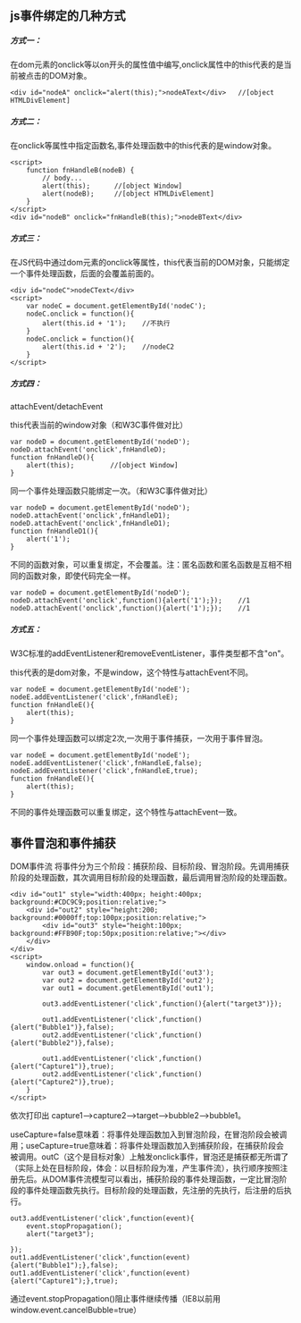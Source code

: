 ## js事件绑定的几种方式

##### 方式一：

在dom元素的onclick等以on开头的属性值中编写,onclick属性中的this代表的是当前被点击的DOM对象。

```
<div id="nodeA" onclick="alert(this);">nodeAText</div>   //[object HTMLDivElement]
```

##### 方式二：
在onclick等属性中指定函数名,事件处理函数中的this代表的是window对象。
```
<script>
    function fnHandleB(nodeB) {
        // body...
        alert(this);      //[object Window]
        alert(nodeB);     //[object HTMLDivElement]
    }
</script>
<div id="nodeB" onclick="fnHandleB(this);">nodeBText</div>
```

##### 方式三：
在JS代码中通过dom元素的onclick等属性，this代表当前的DOM对象，只能绑定一个事件处理函数，后面的会覆盖前面的。
```
<div id="nodeC">nodeCText</div>
<script>
    var nodeC = document.getElementById('nodeC');
    nodeC.onclick = function(){
        alert(this.id + '1');    //不执行
    }
    nodeC.onclick = function(){
        alert(this.id + '2');    //nodeC2
    }
</script>
```

##### 方式四：
attachEvent/detachEvent

this代表当前的window对象（和W3C事件做对比）

```
var nodeD = document.getElementById('nodeD');
nodeD.attachEvent('onclick',fnHandleD);
function fnHandleD(){
    alert(this);         //[object Window]
}
```
同一个事件处理函数只能绑定一次。（和W3C事件做对比）
```
var nodeD = document.getElementById('nodeD');
nodeD.attachEvent('onclick',fnHandleD1);
nodeD.attachEvent('onclick',fnHandleD1);
function fnHandleD1(){
    alert('1');
}
```
不同的函数对象，可以重复绑定，不会覆盖。注：匿名函数和匿名函数是互相不相同的函数对象，即使代码完全一样。

```
var nodeD = document.getElementById('nodeD');
nodeD.attachEvent('onclick',function(){alert('1');});    //1
nodeD.attachEvent('onclick',function(){alert('1');});    //1
```
##### 方式五：
W3C标准的addEventListener和removeEventListener，事件类型都不含"on"。

this代表的是dom对象，不是window，这个特性与attachEvent不同。

```
var nodeE = document.getElementById('nodeE');
nodeE.addEventListener('click',fnHandleE);
function fnHandleE(){
    alert(this);
}
```
同一个事件处理函数可以绑定2次,一次用于事件捕获，一次用于事件冒泡。
```
var nodeE = document.getElementById('nodeE');
nodeE.addEventListener('click',fnHandleE,false);
nodeE.addEventListener('click',fnHandleE,true);
function fnHandleE(){
    alert(this);
}
```
不同的事件处理函数可以重复绑定，这个特性与attachEvent一致。

## 事件冒泡和事件捕获

DOM事件流
将事件分为三个阶段：捕获阶段、目标阶段、冒泡阶段。先调用捕获阶段的处理函数，其次调用目标阶段的处理函数，最后调用冒泡阶段的处理函数。

```
<div id="out1" style="width:400px; height:400px; background:#CDC9C9;position:relative;">
    <div id="out2" style="height:200; background:#0000ff;top:100px;position:relative;">
        <div id="out3" style="height:100px; background:#FFB90F;top:50px;position:relative;"></div> 
    </div>
</div>
<script>
    window.onload = function(){
        var out3 = document.getElementById('out3');
        var out2 = document.getElementById('out2');
        var out1 = document.getElementById('out1');

        out3.addEventListener('click',function(){alert("target3")});

        out1.addEventListener('click',function(){alert("Bubble1")},false);
        out2.addEventListener('click',function(){alert("Bubble2")},false);

        out1.addEventListener('click',function(){alert("Capture1")},true);
        out2.addEventListener('click',function(){alert("Capture2")},true);
    }
</script>
```


依次打印出 capture1–>capture2–>target–>bubble2–>bubble1。

useCapture=false意味着：将事件处理函数加入到冒泡阶段，在冒泡阶段会被调用；useCapture=true意味着：将事件处理函数加入到捕获阶段，在捕获阶段会被调用。outC（这个是目标对象）上触发onclick事件，冒泡还是捕获都无所谓了（实际上处在目标阶段，体会：以目标阶段为准，产生事件流），执行顺序按照注册先后。从DOM事件流模型可以看出，捕获阶段的事件处理函数，一定比冒泡阶段的事件处理函数先执行。目标阶段的处理函数，先注册的先执行，后注册的后执行。

```
out3.addEventListener('click',function(event){
    event.stopPropagation();
    alert("target3");
    
});
out1.addEventListener('click',function(event){alert("Bubble1");},false);
out1.addEventListener('click',function(event){alert("Capture1");},true);
```
通过event.stopPropagation()阻止事件继续传播（IE8以前用window.event.cancelBubble=true）



